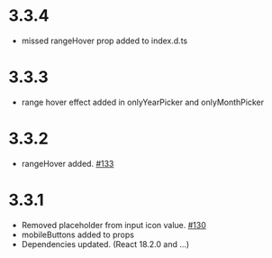 # 3.3.4

- missed rangeHover prop added to index.d.ts

# 3.3.3

- range hover effect added in onlyYearPicker and onlyMonthPicker

# 3.3.2

- rangeHover added. [#133](https://github.com/shahabyazdi/react-multi-date-picker/issues/133)

# 3.3.1

- Removed placeholder from input icon value. [#130](https://github.com/shahabyazdi/react-multi-date-picker/issues/130)
- mobileButtons added to props
- Dependencies updated. (React 18.2.0 and ...)
